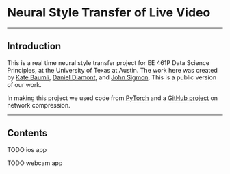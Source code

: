 # Neural Style Transfer of Live Video

---

## Introduction

This is a real time neural style transfer project for EE 461P Data Science Principles, at the University of Texas at Austin. The work here was created by [Kate Baumli](https://www.linkedin.com/in/katebaumli/), [Daniel Diamont](https://www.linkedin.com/in/daniel-diamont/), and [John Sigmon](https://www.linkedin.com/in/john-sigmon/). This is a public version of our work.

In making this project we used code from [PyTorch](https://github.com/pytorch/examples) and a [GitHub project](https://github.com/peterliht/knowledge-distillation-pytorch) on network compression.

---

## Contents

TODO ios app

TODO webcam app
